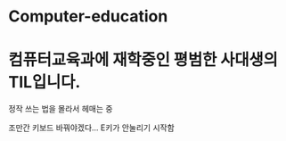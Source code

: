 # Computer-education
컴퓨터교육과에 재학중인 평범한 사대생의 TIL입니다.
==================================================
정작 쓰는 법을 몰라서 헤매는 중

조만간 키보드 바꿔야겠다... E키가 안눌리기 시작함